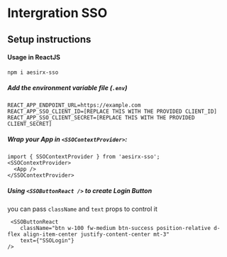 # Intergration SSO

## Setup instructions

#### Usage in ReactJS

`npm i aesirx-sso`

##### Add the environment variable file (`.env`)

```
REACT_APP_ENDPOINT_URL=https://example.com
REACT_APP_SSO_CLIENT_ID=[REPLACE THIS WITH THE PROVIDED CLIENT_ID]
REACT_APP_SSO_CLIENT_SECRET=[REPLACE THIS WITH THE PROVIDED CLIENT_SECRET]
```

##### Wrap your App in `<SSOContextProvider>`:

```
import { SSOContextProvider } from 'aesirx-sso';
<SSOContextProvider>
  <App />
</SSOContextProvider>
```

##### Using `<SSOButtonReact />` to create Login Button
you can pass `className` and `text` props to control it
```
 <SSOButtonReact
    className="btn w-100 fw-medium btn-success position-relative d-flex align-item-center justify-content-center mt-3"
    text={"SSOLogin"}
/>
```